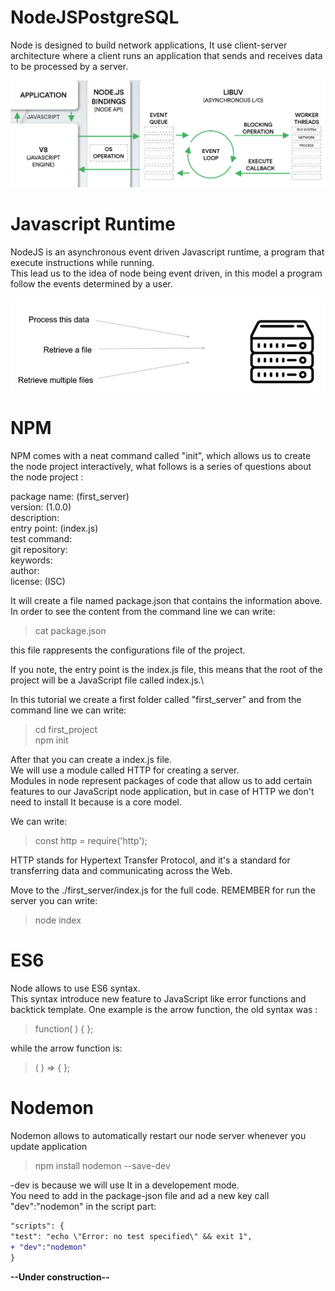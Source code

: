 # NodeJSPostgreSQL
Node is designed to build network applications, It use client-server architecture where a client runs an application that sends and receives data to be processed by a server.

![Getting Started](./images/node.js-architecture.png)

# Javascript Runtime
NodeJS is an asynchronous event driven Javascript runtime, a program that execute instructions while running.\
This lead us to the idea of node being event driven, in this model a program follow the events determined by a user.

![Getting Started](./images/EventDriven.JPG)

# NPM
NPM comes with a neat command called "init", which allows us to create the node project interactively, what follows is a series of questions about the node project :

package name: (first_server)\
version: (1.0.0)\
description:\
entry point: (index.js)\
test command:\
git repository:\
keywords:\
author:\
license: (ISC)

It will create a file named package.json that contains the information above.\
In order to see the content from the command line we can write: 
> cat package.json

this file rappresents the configurations file of the project. 

If you note, the entry point is the index.js file, this means that the root of the project will be a JavaScript file called index.js.\

In this tutorial we create a first folder called "first_server" and from the command line we can write:

> cd first_project \
> npm init

After that you can create a index.js file. \
We will use a module called HTTP for creating a server. \
Modules in node represent packages of code that allow us to add certain features to our JavaScript node application, but in case of HTTP we don't need to install It because is a core model.

We can write:
> const http = require('http');

HTTP stands for Hypertext Transfer Protocol, and it's a standard for transferring data and communicating across the Web.

Move to the ./first_server/index.js for the full code.
REMEMBER for run the server you can write:
>node index


# ES6

Node allows to use ES6 syntax.\
This syntax introduce new feature to JavaScript like error functions and backtick template.
One example is the arrow function, the old syntax was :
> function( ) { };

while the arrow function is:
>( ) => { };

# Nodemon
Nodemon allows to automatically restart our node server whenever you update application
> npm install nodemon --save-dev

-dev is because we will use It in a developement mode.\
You need to add in the package-json file and ad a new key call "dev":"nodemon" in the script part:
````diff
"scripts": {
"test": "echo \"Error: no test specified\" && exit 1",
+ "dev":"nodemon"
}
````

**--Under construction--**